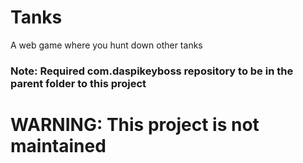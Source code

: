# Tanks
A web game where you hunt down other tanks

### Note: Required com.daspikeyboss repository to be in the parent folder to this project

# WARNING: This project is not maintained
